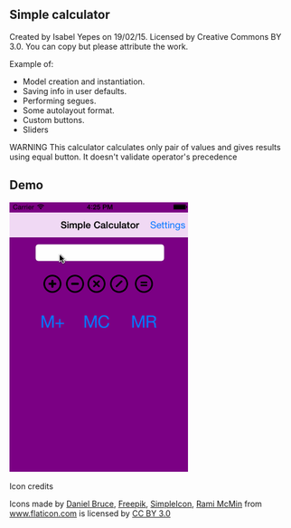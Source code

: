 ## Simple calculator

Created by Isabel Yepes on 19/02/15.
Licensed by Creative Commons BY 3.0.
You can copy but please attribute the work.

Example of:
- Model creation and instantiation.
- Saving info in user defaults.
- Performing segues.
- Some autolayout format.
- Custom buttons.
- Sliders

WARNING
This calculator calculates only pair of values and gives results
using equal button. It doesn't validate operator's precedence

## Demo

![basicCalculator Demo](https://github.com/iyepes/basicCalculator/blob/master/calculadora.gif)

Icon credits

Icons made by
<a href="http://www.danielbruce.se" title="Daniel Bruce">Daniel Bruce</a>,
<a href="http://www.freepik.com" title="Freepik">Freepik</a>,
<a href="http://www.simpleicon.com" title="SimpleIcon">SimpleIcon</a>,
<a href="http://RamiMcM.in" title="Rami McMin">Rami McMin</a>
from <a href="http://www.flaticon.com" title="Flaticon">www.flaticon.com</a> 
is licensed by <a href="http://creativecommons.org/licenses/by/3.0/" title="Creative Commons BY 3.0">CC BY 3.0</a>
